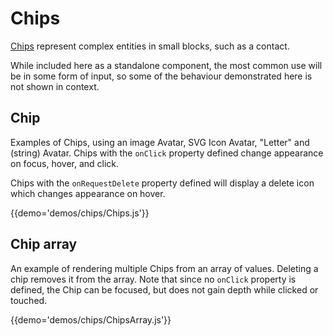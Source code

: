 # Chips

[Chips](https://www.google.com/design/spec/components/chips.html) 
represent complex entities in small blocks, such as a contact.

While included here as a standalone component, the most common use will 
be in some form of input, so some of the behaviour demonstrated here is 
not shown in context.

## Chip

Examples of Chips, using an image Avatar, SVG Icon Avatar, "Letter" 
and (string) Avatar.
Chips with the `onClick` property defined change appearance on focus,
hover, and click.

Chips with the `onRequestDelete` property defined will display a delete
icon which changes appearance on hover.

{{demo='demos/chips/Chips.js'}}

## Chip array
An example of rendering multiple Chips from an array of values. 
Deleting a chip removes it from the array. Note that since no 
`onClick` property is defined, the Chip can be focused, but does not 
gain depth while clicked or touched.

{{demo='demos/chips/ChipsArray.js'}}
